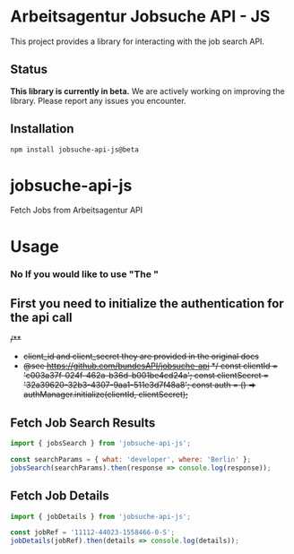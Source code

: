 
# Arbeitsagentur Jobsuche API - JS

This project provides a library for interacting with the job search API.

## Status

**This library is currently in beta.**
We are actively working on improving the library. Please report any issues you encounter.


## Installation

```sh
npm install jobsuche-api-js@beta
```
# jobsuche-api-js
Fetch Jobs from Arbeitsagentur API

# Usage

### No If you would like to use "The "
~~<h2>First you need to initialize the authentication for the api call</h2>~~
<del>
/**
 *  client_id and client_secret they are provided in the original docs 
 *  @see https://github.com/bundesAPI/jobsuche-api
 */
const clientId = 'c003a37f-024f-462a-b36d-b001be4cd24a';
const clientSecret = '32a39620-32b3-4307-9aa1-511e3d7f48a8';
const auth = () => authManager.initialize(clientId, clientSecret);

</del>


## Fetch Job Search Results

```js
import { jobsSearch } from 'jobsuche-api-js';

const searchParams = { what: 'developer', where: 'Berlin' };
jobsSearch(searchParams).then(response => console.log(response));
```

## Fetch Job Details
```js
import { jobDetails } from 'jobsuche-api-js';

const jobRef = '11112-44023-1558466-0-S';
jobDetails(jobRef).then(details => console.log(details));
```
